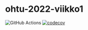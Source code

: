 # ohtu-2022-viikko1

![GitHub Actions](https://github.com/Branuz/ohtu-2022-viikko1/workflows/Java%20CI%20with%20Gradle/badge.svg) [![codecov](https://codecov.io/gh/Branuz/ohtu-2022-viikko1/branch/main/graph/badge.svg?token=7LPOOK93MB)](https://codecov.io/gh/Branuz/ohtu-2022-viikko1)
